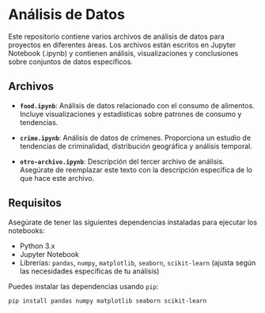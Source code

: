 # Análisis de Datos

Este repositorio contiene varios archivos de análisis de datos para proyectos en diferentes áreas. Los archivos están escritos en Jupyter Notebook (.ipynb) y contienen análisis, visualizaciones y conclusiones sobre conjuntos de datos específicos.

## Archivos

- **`food.ipynb`**: Análisis de datos relacionado con el consumo de alimentos. Incluye visualizaciones y estadísticas sobre patrones de consumo y tendencias.
  
- **`crime.ipynb`**: Análisis de datos de crímenes. Proporciona un estudio de tendencias de criminalidad, distribución geográfica y análisis temporal.
  
- **`otro-archivo.ipynb`**: Descripción del tercer archivo de análisis. Asegúrate de reemplazar este texto con la descripción específica de lo que hace este archivo.

## Requisitos

Asegúrate de tener las siguientes dependencias instaladas para ejecutar los notebooks:

- Python 3.x
- Jupyter Notebook
- Librerías: `pandas`, `numpy`, `matplotlib`, `seaborn`, `scikit-learn` (ajusta según las necesidades específicas de tu análisis)

Puedes instalar las dependencias usando `pip`:

```bash
pip install pandas numpy matplotlib seaborn scikit-learn
